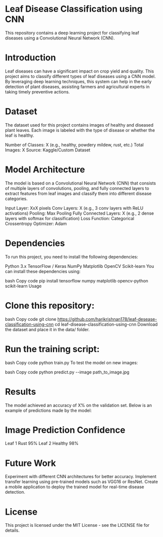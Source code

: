 # Leaf Disease Classification using CNN
This repository contains a deep learning project for classifying leaf diseases using a Convolutional Neural Network (CNN).


# Introduction
Leaf diseases can have a significant impact on crop yield and quality. This project aims to classify different types of leaf diseases using a CNN model. By leveraging deep learning techniques, this system can help in the early detection of plant diseases, assisting farmers and agricultural experts in taking timely preventive actions.

# Dataset
The dataset used for this project contains images of healthy and diseased plant leaves. Each image is labeled with the type of disease or whether the leaf is healthy.

Number of Classes: X (e.g., healthy, powdery mildew, rust, etc.)
Total Images: X
Source: Kaggle/Custom Dataset
# Model Architecture
The model is based on a Convolutional Neural Network (CNN) that consists of multiple layers of convolutions, pooling, and fully connected layers to extract features from leaf images and classify them into different disease categories.

Input Layer: XxX pixels
Conv Layers: X (e.g., 3 conv layers with ReLU activations)
Pooling: Max Pooling
Fully Connected Layers: X (e.g., 2 dense layers with softmax for classification)
Loss Function: Categorical Crossentropy
Optimizer: Adam
# Dependencies
To run this project, you need to install the following dependencies:

Python 3.x
TensorFlow / Keras
NumPy
Matplotlib
OpenCV
Scikit-learn
You can install these dependencies using:

bash
Copy code
pip install tensorflow numpy matplotlib opencv-python scikit-learn
Usage
# Clone this repository:

bash
Copy code
git clone https://github.com/harikrishnan178/leaf-desease-classification-using-cnn
cd leaf-disease-classification-using-cnn
Download the dataset and place it in the data/ folder.

# Run the training script:

bash
Copy code
python train.py
To test the model on new images:

bash
Copy code
python predict.py --image path_to_image.jpg
# Results
The model achieved an accuracy of X% on the validation set. Below is an example of predictions made by the model:

# Image	Prediction	Confidence
Leaf 1	Rust	95%
Leaf 2	Healthy	98%
# Future Work
Experiment with different CNN architectures for better accuracy.
Implement transfer learning using pre-trained models such as VGG16 or ResNet.
Create a mobile application to deploy the trained model for real-time disease detection.
# License
This project is licensed under the MIT License - see the LICENSE file for details.
